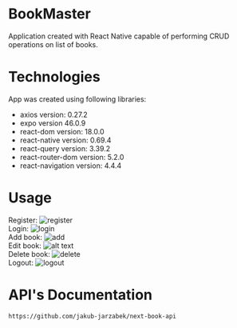 # BookMaster

Application created with React Native capable of performing CRUD operations on list of books.

# Technologies

App was created using following libraries:

- axios version: 0.27.2
- expo version 46.0.9
- react-dom version: 18.0.0
- react-native version: 0.69.4
- react-query version: 3.39.2
- react-router-dom version: 5.2.0
- react-navigation version: 4.4.4



# Usage




Register:
![register](https://user-images.githubusercontent.com/61394825/187085519-3c067e04-25c2-4c0d-b9f8-eb53d58d8252.gif)<br/>
Login:
![login](https://user-images.githubusercontent.com/61394825/187085503-aafff4ce-0fb8-4241-b04a-56e1b2f967de.gif)<br/>
Add book:
![add](https://user-images.githubusercontent.com/61394825/187085473-61ae0ddf-f861-4c4e-a7f9-60e09e6cbb34.gif)<br/>
Edit book:
![alt text](https://github.com/kacper-reja/BookMaster/blob/master/resources/edit.gif)<br/>
Delete book:
![delete](https://user-images.githubusercontent.com/61394825/187085488-2cdb3219-24c1-40e9-aab6-6bac239c7820.gif)<br/>
Logout:
![logout](https://user-images.githubusercontent.com/61394825/187085513-ac1d92c5-6fa7-428d-a1b0-1fee83bf4827.gif)<br/>

# API's Documentation

```
https://github.com/jakub-jarzabek/next-book-api
```
